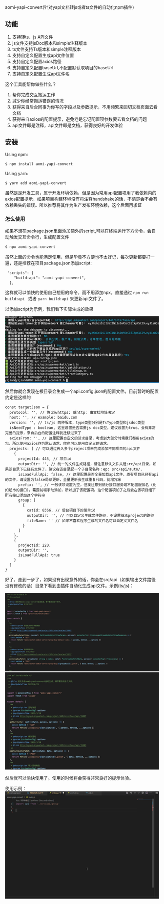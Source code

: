 aomi-yapi-convert(针对yapi文档转js或者ts文件的自动化npm插件)

## 功能
1. 支持转ts、js API文件
2. js文件支持jsDoc版本和simple注释版本
3. ts文件支持Ts版本和simple注释版本
4. 支持自定义配置生成api文件位置
5. 支持自定义配置axios路径
6. 支持自定义配置baseUrl,不配置默认取项目的baseUrl
7. 支持自定义配置生成api文件名

这个工具能帮你做些什么？

1. 帮你完成交互搬运工作
2. 减少你经常搬运错误的情况
3. 获得来自后台同事为你写的字段以及参数提示，不用频繁来回切文档页面去看文档
4. 获得来自axios的配置提示，避免老是忘记配置项参数要去看文档的问题
5. api文件即是注释，api文件即是文档，获得良好的开发体验

## 安装

Using npm: 

```bash
$ npm install aomi-yapi-convert

```

Using yarn: 

```bash
$ yarn add aomi-yapi-convert

```

虽然是是开发工具，属于开发环境依赖，但是因为常用api配置项用了我依赖内的axios配置提示，如果项目构建环境没有将注释handshake的话，不清楚会不会有依赖丢失的错误。所以推荐将其作为生产发布环境依赖，这个后面再求证

### 怎么使用

如果不想在package.json里面添加额外的script,可以在终端运行下方命令，会自动触发交互命令行，生成配置文件

```bash
$ npx aomi-yapi-convert
```

虽然上面的命令也能满足使用，但是毕竟不方便也不太好记，每次更新都要打一遍，还是推荐在项目package.json添加script:

```
 "scripts": {
    "build:api": "aomi-yapi-convert",
  },
```

这样就可以愉快的使用自己想用的命令，而不用添加npx。直接通过 ```npm run build:api ``` 或者 ```yarn build:api``` 来更新api文件了。

以添加script为示例，我们看下实际生成的效果

![exampleTerminal](https://github.com/huangyijan/aomi-yapi-convert/raw/master/example/yapi-terminal.png)

然后你就会发现在根目录会生成一个api.config.json的配置文件。目前暂时的配置约定是这样的

```
const targetJson = {
  protocol: '', // 协议头https: 或http: 由文档地址决定
  host: '', // example: baidu.com
  version: '', // ts/js 两种版本，type类型分别是TsType类型和jsdoc类型
  isNeedType : boolean, 这里设置是否需要js doc类型，建议设置为true。会有非常完善的提示，来自后台的配置注释我迁移过来了
  axiosFrom: '', // 这里配置自定义的请求目录，考虑到大部分时候我们都用axios的包，所以使用axios作为默认请求，你也可以使用自定义的请求。
  projects: [ // 可以通过传入多个project项来完成添加不同项目的api文件
    {
      projectId: 445, // 项目id
      outputDir: '', // 统一的文件生成路径，请注意默认文件夹是src/api目录，如果该目录下已经有文件了，建议在该目录起一个子目录名称：ep: src/api/auto/.
      isLoadFullApi: false, // 这里配置是否全量加载api文件，原有项目已经有api的文件，请设置为false局部更新，全量更新会生成重复代码，徒增冗余
      prefix: '', // 一般该项设置为空，但我注意到部分接口服务端不配置服务名（比如超市的接口），需要前端手动添加，所以加了该配置项。这个配置项加了之后会在该项目组下所有接口添加这个字符串
      group: [
        {
          catId: 8366, // 后台项目下的菜单id
          outputDir: '', // 可以自定义生成文件路径，不设置继承project的路径
          fileName: '' // 如果不喜欢程序生成的文件名可以自定义文件名
        }
      ]
    },
    { 
      projectId: 220,
      outputDir: '',
      isLoadFullApi: true
    }
  ]
}
```

好了，走到一步了，如果没有出现意外的话，你会在src/api（如果输出文件路径没有修改的话）目录下看到由插件自动化生成api文件。示例(ts/js)：

![exampleTerminal](https://github.com/huangyijan/aomi-yapi-convert/raw/master/example/yapi-code-ts.png)
![exampleTerminal](https://github.com/huangyijan/aomi-yapi-convert/raw/master/example/yapi-code-js.png)

然后就可以愉快使用了。使用的时候将会获得非常良好的提示体验。

使用示例：
![exampleTerminal](https://github.com/huangyijan/aomi-yapi-convert/raw/master/example/yapi-use-demo.png)
